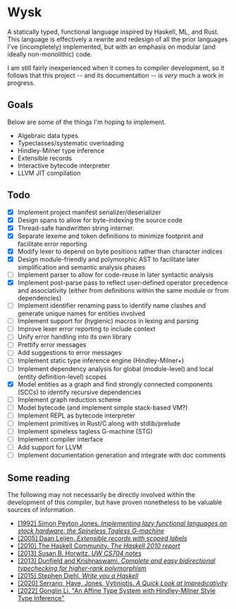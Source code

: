 # Wysk

A statically typed, functional language inspired by Haskell, ML, and Rust. This language is effectively a rewrite and redesign of all the prior languages I've (incompletely) implemented, but with an emphasis on modular (and ideally non-monolithic) code.

I am still fairly inexperienced when it comes to compiler development, so it follows that this project -- and its documentation -- is *very* much a work in progress. 

## Goals
Below are some of the things I'm hoping to implement. 
* Algebraic data types
* Typeclasses/systematic overloading 
* Hindley-Milner type inference
* Extensible records
* Interactive bytecode interpreter
* LLVM JIT compilation

## Todo
- [x] Implement project manifest serializer/deserializer
- [x] Design spans to allow for byte-indexing the source code
- [x] Thread-safe handwritten string interner.
- [x] Separate lexeme and token definitions to minimize footprint and facilitate error reporting
- [x] Modify lexer to depend on byte positions rather than character indices
- [x] Design module-friendly and polymorphic AST to facilitate later simplification and semantic analysis phases
- [ ] Implement parser to allow for code-reuse in later syntactic analysis
- [x] Implement post-parse pass to reflect user-defined operator precedence and associativity (either from definitions within the same module or from dependencies)
- [ ] Implement identifier renaming pass to identify name clashes and generate unique names for entities involved
- [ ] Implement support for (hygienic) macros in lexing and parsing
- [ ] Improve lexer error reporting to include context
- [ ] Unify error handling into its own library
- [ ] Prettify error messages
- [ ] Add suggestions to error messages
- [ ] Implement static type inference engine (Hindley-Milner+)
- [ ] Implement dependency analysis for global (module-level) and local (entity definition-level) scopes
- [x] Model entities as a graph and find strongly connected components (SCCs) to identify recursive dependencies
- [ ] Implement graph reduction scheme
- [ ] Model bytecode (and implement simple stack-based VM?)
- [ ] Implement REPL as bytecode interpreter 
- [ ] Implement primitives in Rust/C along with stdlib/prelude
- [ ] Implement spineless tagless G-machine (STG)
- [ ] Implement compiler interface 
- [ ] Add support for LLVM 
- [ ] Implement documentation generation and integrate with doc comments

## Some reading
The following may not necessarily be directly involved within the development of this compiler, but have proven nonetheless to be valuable sources of information.
* [[1992] Simon Peyton Jones. *Implementing lazy functional languages on stock hardware: the Spineless Tagless G-machine*](https://www.microsoft.com/en-us/research/wp-content/uploads/1992/04/spineless-tagless-gmachine.pdf)
* [[2005] Daan Leijen. *Extensible records with scoped labels*](https://www.microsoft.com/en-us/research/wp-content/uploads/2016/02/scopedlabels.pdf)
* [[2010] The Haskell Community. *The Haskell 2010 report*](https://www.haskell.org/definition/haskell2010.pdf)
* [[2013] Susan B. Horwitz. *UW CS704 notes*](https://pages.cs.wisc.edu/~horwitz/CS704-NOTES/)
* [[2013] Dunfield and Krishnaswami. *Complete and easy bidirectional typechecking for higher-rank polymorphism*](https://research.cs.queensu.ca/home/jana/papers/bidir/)
* [[2015] Stephen Diehl. *Write you a Haskell*](http://dev.stephendiehl.com/fun/WYAH.pdf)
* [[2020] Serrano, Have, Jones, Vytiniotis. *A Quick Look at Impredicativity*](https://www.microsoft.com/en-us/research/uploads/prod/2020/01/quick-look.pdf)
* [[2022] Gonglin Li. "An Affine Type System with Hindley-Milner Style Type Inference"](https://arxiv.org/pdf/2203.17125v1.pdf)
